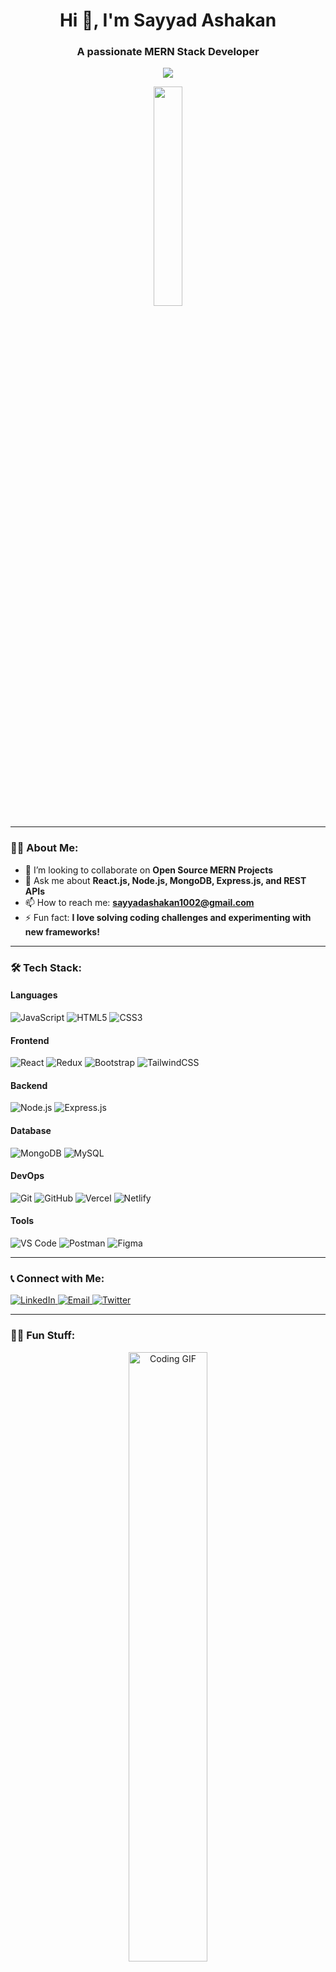 <h1 align="center">Hi 👋, I'm Sayyad Ashakan</h1>
<h3 align="center">A passionate MERN Stack Developer</h3>

<p align="center">
  <img src="https://readme-typing-svg.herokuapp.com?color=%2336BCF7&lines=Welcome+to+my+GitHub+profile!;I'm+a+MERN+Stack+Developer;I+love+building+amazing+web+apps!+%F0%9F%92%BB" />
</p>

<p align="center">
  <img src="https://media.giphy.com/media/xT9IgzoKnwFNmISR8I/giphy.gif" width="30%">
</p>

---

### 👨‍💻 About Me:
  
- 👯 I’m looking to collaborate on **Open Source MERN Projects**  
- 💬 Ask me about **React.js, Node.js, MongoDB, Express.js, and REST APIs**  
- 📫 How to reach me: **sayyadashakan1002@gmail.com**  
- ⚡ Fun fact: **I love solving coding challenges and experimenting with new frameworks!**

---

### 🛠️ Tech Stack:

#### **Languages**
![JavaScript](https://img.shields.io/badge/JavaScript-FFCA28?style=for-the-badge&logo=javascript&logoColor=000)
![HTML5](https://img.shields.io/badge/HTML5-E34F26?style=for-the-badge&logo=html5&logoColor=fff)
![CSS3](https://img.shields.io/badge/CSS3-264DE4?style=for-the-badge&logo=css3&logoColor=fff)

#### **Frontend**
![React](https://img.shields.io/badge/React-20232A?style=for-the-badge&logo=react&logoColor=61DAFB)
![Redux](https://img.shields.io/badge/Redux-764ABC?style=for-the-badge&logo=redux&logoColor=fff)
![Bootstrap](https://img.shields.io/badge/Bootstrap-563D7C?style=for-the-badge&logo=bootstrap&logoColor=fff)
![TailwindCSS](https://img.shields.io/badge/TailwindCSS-06B6D4?style=for-the-badge&logo=tailwindcss&logoColor=fff)

#### **Backend**
![Node.js](https://img.shields.io/badge/Node.js-339933?style=for-the-badge&logo=nodedotjs&logoColor=fff)
![Express.js](https://img.shields.io/badge/Express.js-000?style=for-the-badge&logo=express&logoColor=fff)

#### **Database**
![MongoDB](https://img.shields.io/badge/MongoDB-47A248?style=for-the-badge&logo=mongodb&logoColor=fff)
![MySQL](https://img.shields.io/badge/MySQL-4479A1?style=for-the-badge&logo=mysql&logoColor=fff)

#### **DevOps**
![Git](https://img.shields.io/badge/Git-F05032?style=for-the-badge&logo=git&logoColor=fff)
![GitHub](https://img.shields.io/badge/GitHub-181717?style=for-the-badge&logo=github&logoColor=fff)
![Vercel](https://img.shields.io/badge/Vercel-000?style=for-the-badge&logo=vercel&logoColor=fff)
![Netlify](https://img.shields.io/badge/Netlify-00C7B7?style=for-the-badge&logo=netlify&logoColor=fff)

#### **Tools**
![VS Code](https://img.shields.io/badge/VS_Code-007ACC?style=for-the-badge&logo=visualstudiocode&logoColor=fff)
![Postman](https://img.shields.io/badge/Postman-FF6C37?style=for-the-badge&logo=postman&logoColor=fff)
![Figma](https://img.shields.io/badge/Figma-F24E1E?style=for-the-badge&logo=figma&logoColor=fff)


---

### 📞 Connect with Me:
<p align="left">
  <a href="https://www.linkedin.com/in/ashakan-sayyad-219742245/" target="_blank">
    <img src="https://img.shields.io/badge/LinkedIn-0077B5?style=for-the-badge&logo=linkedin&logoColor=white" alt="LinkedIn"/>
  </a>
  <a href="mailto:sayyadashakan1002@gmail.com">
    <img src="https://img.shields.io/badge/Email-D14836?style=for-the-badge&logo=gmail&logoColor=white" alt="Email"/>
  </a>
  <a href="https://x.com/AshakanSayyad" target="_blank">
    <img src="https://img.shields.io/badge/Twitter-1DA1F2?style=for-the-badge&logo=twitter&logoColor=white" alt="Twitter"/>
  </a>
</p>

---

### 🐱‍🏍 Fun Stuff:
<p align="center">
  <img src="https://media.giphy.com/media/qgQUggAC3Pfv687qPC/giphy.gif" width="50%" alt="Coding GIF"/>
</p>
<p align="center">"Strive for progress, not perfection!" 🚀</p>

